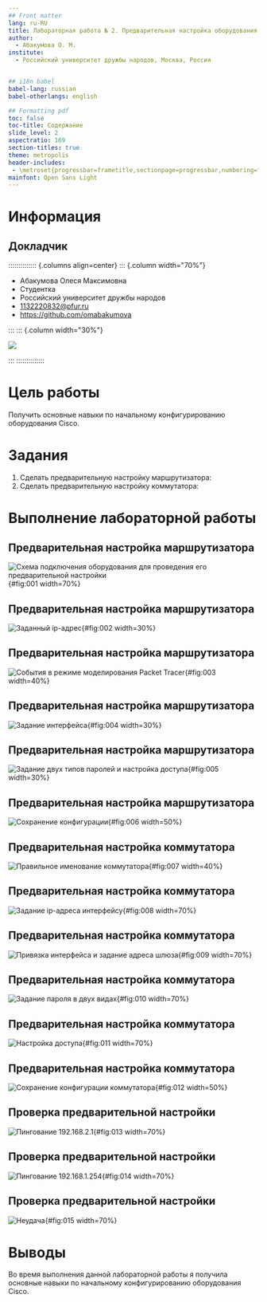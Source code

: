 ```yaml
---
## Front matter
lang: ru-RU
title: Лабораторная работа № 2. Предварительная настройка оборудования Cisco
author:
  - Абакумова О. М.
institute:
  - Российский университет дружбы народов, Москва, Россия


## i18n babel
babel-lang: russian
babel-otherlangs: english

## Formatting pdf
toc: false
toc-title: Содержание
slide_level: 2
aspectratio: 169
section-titles: true
theme: metropolis
header-includes:
 - \metroset{progressbar=frametitle,sectionpage=progressbar,numbering=fraction}
mainfont: Open Sans Light
---
```


# Информация

## Докладчик

:::::::::::::: {.columns align=center}
::: {.column width="70%"}

  * Абакумова Олеся Максимовна
  * Студентка
  * Российский университет дружбы народов
  * 1132220832@pfur.ru
  * <https://github.com/omabakumova>

:::
::: {.column width="30%"}

![](./image/abakumova.png)

:::
::::::::::::::

# Цель работы

Получить основные навыки по начальному конфигурированию оборудования Cisco.

# Задания 

1. Сделать предварительную настройку маршрутизатора:
2. Сделать предварительную настройку коммутатора:

# Выполнение лабораторной работы

## Предварительная настройка маршрутизатора

![Схема подключения оборудования для проведения его предварительной настройки](image/1.png){#fig:001 width=70%}

## Предварительная настройка маршрутизатора

![Заданный ip-адрес](image/2.png){#fig:002 width=30%}

## Предварительная настройка маршрутизатора

![События в режиме моделирования Packet Tracer](image/3.png){#fig:003 width=40%}

## Предварительная настройка маршрутизатора

![Задание интерфейса](image/4.png){#fig:004 width=30%}

## Предварительная настройка маршрутизатора

![Задание двух типов паролей и настройка доступа](image/5.png){#fig:005 width=30%}

## Предварительная настройка маршрутизатора

![Сохранение конфигурации](image/6.png){#fig:006 width=50%}

## Предварительная настройка коммутатора

![Правильное именование коммутатора](image/7.png){#fig:007 width=40%}

## Предварительная настройка коммутатора

![Задание ip-адреса интерфейсу](image/8.png){#fig:008 width=70%}

## Предварительная настройка коммутатора

![Привязка интерфейса и задание адреса шлюза](image/9.png){#fig:009 width=70%}

## Предварительная настройка коммутатора

![Задание пароля в двух видах](image/10.png){#fig:010 width=70%}

## Предварительная настройка коммутатора

![Настройка доступа](image/11.png){#fig:011 width=70%}

## Предварительная настройка коммутатора

![Сохранение конфигурации коммутатора](image/12.png){#fig:012 width=50%}

## Проверка предварительной настройки

![Пингование 192.168.2.1](image/13.png){#fig:013 width=70%}

## Проверка предварительной настройки

![Пингование 192.168.1.254](image/14.png){#fig:014 width=70%}

## Проверка предварительной настройки

![Неудача](image/15.png){#fig:015 width=70%}



# Выводы

Во время выполнения данной лабораторной работы я получила основные навыки по начальному конфигурированию оборудования Cisco.



